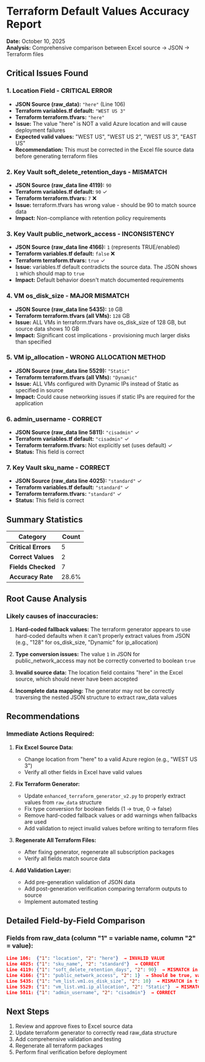 # Terraform Default Values Accuracy Report

**Date:** October 10, 2025  
**Analysis:** Comprehensive comparison between Excel source → JSON → Terraform files

## Critical Issues Found

### 1. **Location Field - CRITICAL ERROR**
- **JSON Source (raw_data):** `"here"` (Line 106)
- **Terraform variables.tf default:** `"WEST US 3"`
- **Terraform terraform.tfvars:** `"here"`
- **Issue:** The value "here" is NOT a valid Azure location and will cause deployment failures
- **Expected valid values:** "WEST US", "WEST US 2", "WEST US 3", "EAST US"
- **Recommendation:** This must be corrected in the Excel file source data before generating terraform files

### 2. **Key Vault soft_delete_retention_days - MISMATCH**
- **JSON Source (raw_data line 4119):** `90`
- **Terraform variables.tf default:** `90` ✓
- **Terraform terraform.tfvars:** `7` ❌
- **Issue:** terraform.tfvars has wrong value - should be 90 to match source data
- **Impact:** Non-compliance with retention policy requirements

### 3. **Key Vault public_network_access - INCONSISTENCY**
- **JSON Source (raw_data line 4166):** `1` (represents TRUE/enabled)
- **Terraform variables.tf default:** `false` ❌
- **Terraform terraform.tfvars:** `true` ✓
- **Issue:** variables.tf default contradicts the source data. The JSON shows `1` which should map to `true`
- **Impact:** Default behavior doesn't match documented requirements

### 4. **VM os_disk_size - MAJOR MISMATCH**
- **JSON Source (raw_data line 5435):** `10` GB
- **Terraform terraform.tfvars (all VMs):** `128` GB
- **Issue:** ALL VMs in terraform.tfvars have os_disk_size of 128 GB, but source data shows 10 GB
- **Impact:** Significant cost implications - provisioning much larger disks than specified

###  5. **VM ip_allocation - WRONG ALLOCATION METHOD**
- **JSON Source (raw_data line 5529):** `"Static"`
- **Terraform terraform.tfvars (all VMs):** `"Dynamic"`
- **Issue:** ALL VMs configured with Dynamic IPs instead of Static as specified in source
- **Impact:** Could cause networking issues if static IPs are required for the application

### 6. **admin_username - CORRECT**
- **JSON Source (raw_data line 5811):** `"cisadmin"` ✓
- **Terraform variables.tf default:** `"cisadmin"` ✓  
- **Terraform terraform.tfvars:** Not explicitly set (uses default) ✓
- **Status:** This field is correct

### 7. **Key Vault sku_name - CORRECT**
- **JSON Source (raw_data line 4025):** `"standard"` ✓
- **Terraform variables.tf default:** `"standard"` ✓
- **Terraform terraform.tfvars:** `"standard"` ✓
- **Status:** This field is correct

## Summary Statistics

| Category | Count |
|----------|-------|
| **Critical Errors** | 5 |
| **Correct Values** | 2 |
| **Fields Checked** | 7 |
| **Accuracy Rate** | 28.6% |

## Root Cause Analysis

### Likely causes of inaccuracies:

1. **Hard-coded fallback values:** The terraform generator appears to use hard-coded defaults when it can't properly extract values from JSON (e.g., "128" for os_disk_size, "Dynamic" for ip_allocation)

2. **Type conversion issues:** The value `1` in JSON for public_network_access may not be correctly converted to boolean `true`

3. **Invalid source data:** The location field contains "here" in the Excel source, which should never have been accepted

4. **Incomplete data mapping:** The generator may not be correctly traversing the nested JSON structure to extract raw_data values

## Recommendations

### Immediate Actions Required:

1. **Fix Excel Source Data:**
   - Change location from "here" to a valid Azure region (e.g., "WEST US 3")
   - Verify all other fields in Excel have valid values

2. **Fix Terraform Generator:**
   - Update `enhanced_terraform_generator_v2.py` to properly extract values from `raw_data` structure
   - Fix type conversion for boolean fields (1 → true, 0 → false)
   - Remove hard-coded fallback values or add warnings when fallbacks are used
   - Add validation to reject invalid values before writing to terraform files

3. **Regenerate All Terraform Files:**
   - After fixing generator, regenerate all subscription packages
   - Verify all fields match source data

4. **Add Validation Layer:**
   - Add pre-generation validation of JSON data
   - Add post-generation verification comparing terraform outputs to source
   - Implement automated testing

## Detailed Field-by-Field Comparison

### Fields from raw_data (column "1" = variable name, column "2" = value):

```json
Line 106:  {"1": "location", "2": "here"}  → INVALID VALUE
Line 4025: {"1": "sku_name", "2": "standard"}  → CORRECT
Line 4119: {"1": "soft_delete_retention_days", "2": 90}  → MISMATCH in tfvars (shows 7)
Line 4166: {"1": "public_network_access", "2": 1}  → Should be true, variables.tf shows false
Line 5435: {"1": "vm_list.vm1.os_disk_size", "2": 10}  → MISMATCH in tfvars (shows 128)
Line 5529: {"1": "vm_list.vm1.ip_allocation", "2": "Static"}  → MISMATCH in tfvars (shows Dynamic)
Line 5811: {"1": "admin_username", "2": "cisadmin"}  → CORRECT
```

## Next Steps

1. Review and approve fixes to Excel source data
2. Update terraform generator to correctly read raw_data structure  
3. Add comprehensive validation and testing
4. Regenerate all terraform packages
5. Perform final verification before deployment

